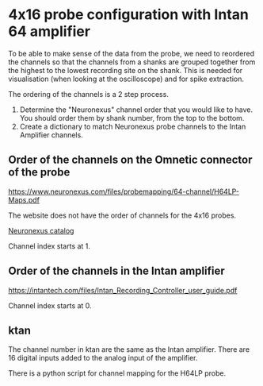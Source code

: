 # 4x16 probe configuration with Intan 64 amplifier


To be able to make sense of the data from the probe, we need to reordered the channels so that the channels from a shanks are grouped together from the highest to the lowest recording site on the shank. This is needed for visualisation (when looking at the oscilloscope) and for spike extraction.

The ordering of the channels is a 2 step process. 

1. Determine the "Neuronexus" channel order that you would like to have. You should order them by shank number, from the top to the bottom.
2. Create a dictionary to match Neuronexus probe channels to the Intan Amplifier channels.

## Order of the channels on the Omnetic connector of the probe

https://www.neuronexus.com/files/probemapping/64-channel/H64LP-Maps.pdf

The website does not have the order of channels for the 4x16 probes.

[Neuronexus catalog](https://www.neuronexus.com/files/catalog/2021-Probe-Catalog.pdf)

Channel index starts at 1.

## Order of the channels in the Intan amplifier

https://intantech.com/files/Intan_Recording_Controller_user_guide.pdf

Channel index starts at 0.

## ktan

The channel number in ktan are the same as the Intan amplifier. There are 16 digital inputs added to the analog input of the amplifier.

There is a python script for channel mapping for the H64LP probe.
